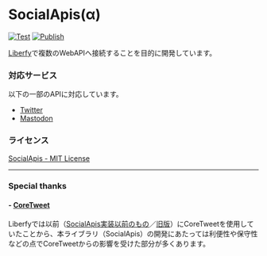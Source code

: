 ﻿# SocialApis(α)
[![Test](https://github.com/atst1996/Liberfy.SocialApis/actions/workflows/test-package.yml/badge.svg)](https://github.com/atst1996/Liberfy.SocialApis/actions/workflows/test-package.yml)
[![Publish](https://github.com/atst1996/Liberfy.SocialApis/actions/workflows/push-package.yml/badge.svg)](https://github.com/atst1996/Liberfy.SocialApis/actions/workflows/push-package.yml)

[Liberfy](https://github.com/atst1996/Liberfy)で複数のWebAPIへ接続することを目的に開発しています。  

### 対応サービス
以下の一部のAPIに対応しています。
- [Twitter](https://developer.twitter.com/)
- [Mastodon](https://github.com/tootsuite)

### ライセンス
[SocialApis - MIT License](https://github.com/atst1996/Liberfy.SocialApis/blob/master/LICENSE)

---

### Special thanks
#### - [CoreTweet](https://github.com/CoreTweet/CoreTweet)

Liberfyでは以前（[SocialApis実装以前のもの](https://github.com/atst1996/Liberfy/commit/d612d423ba182fbac360da59b5214dc87952384a)／[旧版](https://liberfy.github.io/)）にCoreTweetを使用していたことから、本ライブラリ（SocialApis）の開発にあたっては利便性や保守性などの点でCoreTweetからの影響を受けた部分が多くあります。

